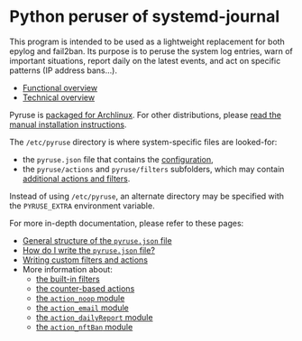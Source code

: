 # Python peruser of systemd-journal

This program is intended to be used as a lightweight replacement for both epylog and fail2ban.
Its purpose is to peruse the system log entries, warn of important situations, report daily on the latest events, and act on specific patterns (IP address bans…).

* [Functional overview](doc/intro_func.md)
* [Technical overview](doc/intro_tech.md)

Pyruse is [packaged for Archlinux](https://aur.archlinux.org/packages/pyruse/).
For other distributions, please [read the manual installation instructions](doc/install.md).

The `/etc/pyruse` directory is where system-specific files are looked-for:

* the `pyruse.json` file that contains the [configuration](doc/conffile.md),
* the `pyruse/actions` and `pyruse/filters` subfolders, which may contain [additional actions and filters](doc/customize.md).

Instead of using `/etc/pyruse`, an alternate directory may be specified with the `PYRUSE_EXTRA` environment variable.

For more in-depth documentation, please refer to these pages:

* [General structure of the `pyruse.json` file](doc/conffile.md)
* [How do I write the `pyruse.json` file?](doc/configure.md)
* [Writing custom filters and actions](doc/customize.md)
* More information about:
    - [the built-in filters](doc/builtinfilters.md)
    - [the counter-based actions](doc/counters.md)
    - [the `action_noop` module](doc/noop.md)
    - [the `action_email` module](doc/action_email.md)
    - [the `action_dailyReport` module](doc/action_dailyReport.md)
    - [the `action_nftBan` module](doc/action_nftBan.md)
